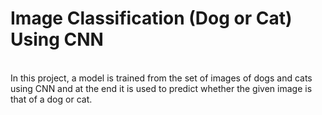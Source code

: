 # Image Classification (Dog or Cat) Using CNN  
\
In this project, a model is trained from the set of images of dogs and cats using CNN and at the end it is used to predict whether the given image is that of a dog or cat.
